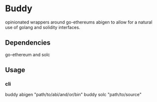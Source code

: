 # Buddy

opinionated wrappers around go-ethereums abigen to allow for a natural use of golang and solidity interfaces.

## Dependencies

go-ethereum and solc

## Usage

### cli 

buddy abigen "path/to/abi/and/or/bin"
buddy solc "path/to/source"

